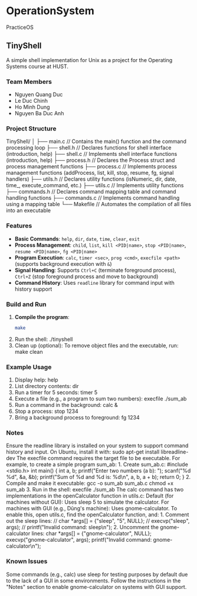 # OperationSystem
PracticeOS

## TinyShell
A simple shell implementation for Unix as a project for the Operating Systems course at HUST.

### Team Members
- Nguyen Quang Duc
- Le Duc Chinh
- Ho Minh Dung
- Nguyen Ba Duc Anh

### Project Structure
TinyShell/
│
├── main.c          // Contains the main() function and the command processing loop
├── shell.h         // Declares functions for shell interface (introduction, help)
├── shell.c         // Implements shell interface functions (introduction, help)
├── process.h       // Declares the Process struct and process management functions
├── process.c       // Implements process management functions (addProcess, list, kill, stop, resume, fg, signal handlers)
├── utils.h         // Declares utility functions (isNumeric, dir, date, time_, execute_command, etc.)
├── utils.c         // Implements utility functions
├── commands.h      // Declares command mapping table and command handling functions
├── commands.c      // Implements command handling using a mapping table
└── Makefile        // Automates the compilation of all files into an executable


### Features
- **Basic Commands**: `help`, `dir`, `date`, `time`, `clear`, `exit`
- **Process Management**: `child`, `list`, `kill <PID|name>`, `stop <PID|name>`, `resume <PID|name>`, `fg <PID|name>`
- **Program Execution**: `calc`, `timer <sec>`, `prog <cmd>`, `execfile <path>` (supports background execution with `&`)
- **Signal Handling**: Supports `Ctrl+C` (terminate foreground process), `Ctrl+Z` (stop foreground process and move to background)
- **Command History**: Uses `readline` library for command input with history support

### Build and Run
1. **Compile the program**:
   ```bash
   make
2. Run the shell:
    ./tinyshell
3. Clean up (optional): To remove object files and the executable, run:
    make clean


### Example Usage
1. Display help:
    help
2. List directory contents:
    dir
3. Run a timer for 5 seconds:
    timer 5
4. Execute a file (e.g., a program to sum two numbers):
    execfile ./sum_ab
5. Run a command in the background:
    calc &
6. Stop a process:
    stop 1234
7. Bring a background process to foreground:
    fg 1234

### Notes
Ensure the readline library is installed on your system to support command history and input.
    On Ubuntu, install it with:
        sudo apt-get install libreadline-dev
    The execfile command requires the target file to be executable. For example, to create a simple program sum_ab:
    1. Create sum_ab.c: 
#include <stdio.h>
int main() {
    int a, b;
    printf("Enter two numbers (a b): ");
    scanf("%d %d", &a, &b);
    printf("Sum of %d and %d is: %d\n", a, b, a + b);
    return 0;
}
    2. Compile and make it executable:
gcc -o sum_ab sum_ab.c
chmod +x sum_ab
    3. Run in the shell:
execfile ./sum_ab
    The calc command has two implementations in the openCalculator function in utils.c:
        Default (for machines without GUI): Uses sleep 5 to simulate the calculator.
        For machines with GUI (e.g., Dũng's machine): Uses gnome-calculator. To enable this, open utils.c, find the openCalculator function, and:
            1. Comment out the sleep lines:
// char *args[] = {"sleep", "5", NULL};
// execvp("sleep", args);
// printf("Invalid command: sleep\n");
            2. Uncomment the gnome-calculator lines:
char *args[] = {"gnome-calculator", NULL};
execvp("gnome-calculator", args);
printf("Invalid command: gnome-calculator\n");

### Known Issues
Some commands (e.g., calc) use sleep for testing purposes by default due to the lack of a GUI in some environments. Follow the instructions in the "Notes" section to enable gnome-calculator on systems with GUI support.